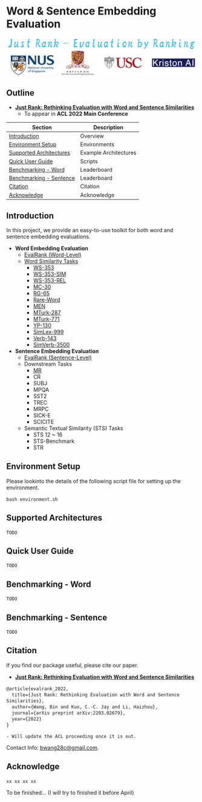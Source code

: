 # Word & Sentence Embedding Evaluation

<p align="center">
  <img src="img/logo.png" width="600" height="auto" />
</p>

## Outline

- [**Just Rank: Rethinking Evaluation with Word and Sentence Similarities**](https://arxiv.org/abs/2203.02679)
    - To appear in **ACL 2022 Main Conference**

<div align="center">

| Section | Description |
|-|-|
| [Introduction](#Introduction)          							| Overview                 		    |
| [Environment Setup](#Environment-Setup) 							| Environments             		    |
| [Supported Architectures](#Supported-Architectures) 				| Example Architectures    		    |
| [Quick User Guide](#Quick-User-Guide)							    | Scripts                 		    |
| [Benchmarking - Word](#Benchmarking---Word)						| Leaderboard              		    |
| [Benchmarking - Sentence](#Benchmarking---Sentence)				| Leaderboard              		    |
| [Citation](#Citation)												| Citation                    		|
| [Acknowledge](#Acknowledge)										| Acknowledge		   		 		|

</div>

## Introduction

In this project, we provide an easy-to-use toolkit for both word and sentence embedding evaluations.

- **Word Embedding Evaluation**
    - [EvalRank (Word-Level)](https://arxiv.org/abs/2203.02679)
    - [Word Similarity Tasks](https://www.cambridge.org/core/journals/apsipa-transactions-on-signal-and-information-processing/article/evaluating-word-embedding-models-methods-and-experimental-results/EDF43F837150B94E71DBB36B28B85E79)
        - [WS-353](https://dl.acm.org/doi/10.1145/503104.503110)
        - [WS-353-SIM](https://aclanthology.org/N09-1003/)
        - [WS-353-REL](https://aclanthology.org/N09-1003/)
        - [MC-30](https://www.tandfonline.com/doi/abs/10.1080/01690969108406936)
        - [RG-65](https://dl.acm.org/doi/10.1145/365628.365657)
        - [Rare-Word](https://aclanthology.org/W13-3512/)
        - [MEN](https://www.jair.org/index.php/jair/article/view/10857)
        - [MTurk-287](https://dl.acm.org/doi/10.1145/1963405.1963455)
        - [MTurk-771](https://dl.acm.org/doi/10.1145/2339530.2339751)
        - [YP-130](https://arxiv.org/abs/cs/0212033)
        - [SimLex-999](https://aclanthology.org/J15-4004/)
        - [Verb-143](https://aclanthology.org/D14-1034/)
        - [SimVerb-3500](https://aclanthology.org/D16-1235/)
- **Sentence Embedding Evaluation**
    - [EvalRank (Sentence-Level)](https://arxiv.org/abs/2203.02679)
    - Downstream Tasks
        - [MR](https://aclanthology.org/P05-1015/)
        - CR
        - SUBJ
        - MPQA
        - SST2
        - TREC
        - MRPC
        - SICK-E
        - SCICITE
    - Semantic Textual Similarity (STS) Tasks
        - STS 12 ~ 16
        - STS-Benchmark
        - STR


## Environment Setup

Please lookinto the details of the following script file for setting up the environment.

    bash environment.sh

## Supported Architectures 

    TODO

## Quick User Guide

    TODO

## Benchmarking - Word

    TODO

## Benchmarking - Sentence

    TODO

## Citation

If you find our package useful, please cite our paper.
- [**Just Rank: Rethinking Evaluation with Word and Sentence Similarities**](https://arxiv.org/abs/2203.02679)

```
@article{evalrank_2022,
  title={Just Rank: Rethinking Evaluation with Word and Sentence Similarities},
  author={Wang, Bin and Kuo, C.-C. Jay and Li, Haizhou},
  journal={arXiv preprint arXiv:2203.02679},
  year={2022}
}
```
    - Will update the ACL proceeding once it is out.

Contact Info: [bwang28c@gmail.com](mailto:bwang28c@gmail.com).

## Acknowledge

    xx xx xx xx

To be finished... (I will try to finished it before April)
